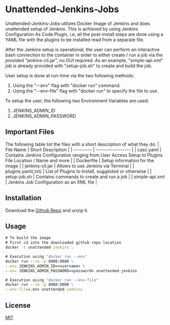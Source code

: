 # Unattended-Jenkins-Jobs

Unattended-Jenkins-Jobs utilizes Docker Image of Jenkins and does unattended setup of Jenkins. This is achieved by using Jenkins Configuration As Code Plugin, i.e, all the post-install steps are done using a YAML file with the plugins to be installed read from a separate file.

After the Jenkins setup is operational, the user can perform an interactive bash connection to the container in order to either create / run a job via the provided "jenkins-cli.jar", no GUI required. As an example, "simple-api.xml" job is already provided with "setup-job.sh" to create and build the job.

User setup is done at run-time via the two following methods:
1. Using the "--env" flag with "docker run" command.
2. Using the "--env-file" flag with "docker run" to specify the file to use.

To setup the user, the following two Environment Variables are used:
1. JENKINS_ADMIN_ID
2. JENKINS_ADMIN_PASSWORD

## Important Files
The following table list the files with a short description of what they do:
| File Name | Short Description |
| --------- | ----------------- |
| casc.yaml | Contains Jenkins Configuration ranging from User Access Setup to Plugins File Location / Name and more |
| Dockerfile | Setup information for the image |
| jenkins-cli.jar | Allows to use Jenkins via Terminal |
| plugins.yaml(.txt) | List of Plugins to Install, suggested or otherwise |
| setup-job.sh | Contains commands to create and run a job |
| simple-api.xml | Jenkins Job Configuration as an XML file |

## Installation

Download the [Github Repo]() and unzip it.

## Usage

```cmd
# To build the image
# First cd into the downloaded github repo location
docker -t unattended-jenkins .

# Execution using "docker run --env"
docker run --rm -p 8080:8080 \
--env JENKINS_ADMIN_ID=<username> \
--env JENKINS_ADMIN_PASSWORD=<password> unattended-jenkins

# Execution using "docker run --env-file"
docker run --rm -p 8080:8080 \
--env-file=.env unattended-jenkins
```

## License

[MIT](https://choosealicense.com/licenses/mit/)